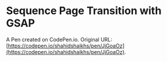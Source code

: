 # Sequence Page Transition with GSAP 

A Pen created on CodePen.io. Original URL: [https://codepen.io/shahidshaikhs/pen/JjGoaOz](https://codepen.io/shahidshaikhs/pen/JjGoaOz).

